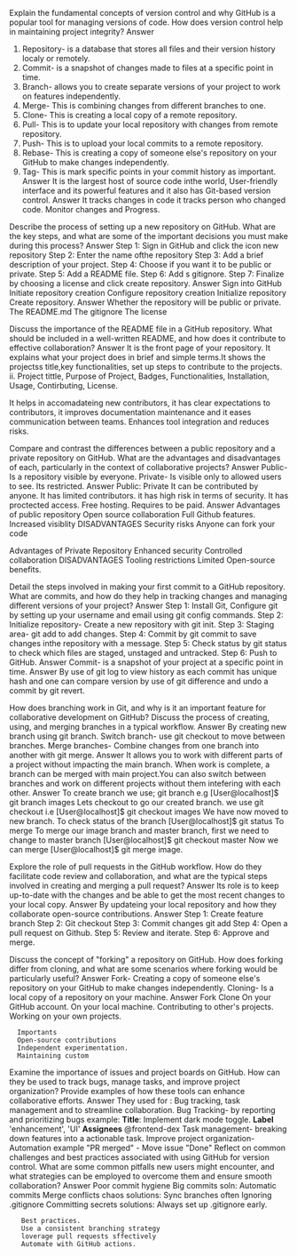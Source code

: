 Explain the fundamental concepts of version control and why GitHub is a popular tool for managing versions of code. How does version control help in maintaining project integrity?
Answer
1. Repository- is a database that stores all files and their version history localy or remotely.
2. Commit- is a snapshot of changes made to files at a specific point in time.
3. Branch- allows you to create separate versions of your project to work on features independently.
4. Merge- This is combining changes from different branches to one.
5. Clone- This is creating a local copy of a remote repository.
6. Pull- This is to update your local repository with changes from remote repository.
7. Push- This is to upload your local commits to a remote repository.
8. Rebase- This is creating a copy of someone else's repository on your GitHub to make changes independently.
9. Tag- This is mark specific points in your commit history as important.
    Answer
   It is the largest host of source code inthe world, User-friendly interface and its powerful features and it also has Git-based version control.
   Answer
   It tracks changes in code
   it tracks person who changed code.
   Monitor changes and Progress.

Describe the process of setting up a new repository on GitHub. What are the key steps, and what are some of the important decisions you must make during this process?
  Answer
  Step 1: Sign in GitHub and click the icon new repository
  Step 2: Enter the name ofthe repository
  Step 3: Add a brief description of your project.
  Step 4: Choose if you want it to be public or private.
  Step 5: Add a README file.
  Step 6: Add s gitignore.
  Step 7: Finalize by choosing a license and click create repository.
   Answer
   Sign into GitHub
   Initiate repository creation
   Configure repository creation
   Initialize repository
   Create repository.
     Answer
   Whether the repository will be public or private.
   The README.md
   The gitignore
   The license

Discuss the importance of the README file in a GitHub repository. What should be included in a well-written README, and how does it contribute to effective collaboration?
    Answer
  It is the front page of your repository. It explains what your project does in brief and simple terms.It shows the 
    projectss title,key functionalities, set up steps to contribute to the projects.
  ii. Project tittle, Purpose of Project, Badges, Functionalities, Installation, Usage, Contirbuting, License.

  It helps in accomadateing new contributors, it has clear expectations to contributors, it improves documentation 
     maintenance and it eases communication between teams. Enhances tool integration and reduces risks.

Compare and contrast the differences between a public repository and a private repository on GitHub. What are the advantages and disadvantages of each, particularly in the context of collaborative projects?
    Answer 
  Public- Is a repository visible by everyone.
  Private- Is visible only to allowed users to see. Its restricted.
  Answer
  Public:                                                            Private
         It can be contributed by anyone.                           It  has limited contributors.
         it has high risk in terms of security.                     It has proctected access.
         Free hosting.                                              Requires to be paid.
   Answer
   Advantages of public repository
   Open source collaboration
   Full Github features.
   Increased visiblity
   DISADVANTAGES
   Security risks
   Anyone can fork your code

   Advantages of Private Repository
   Enhanced security
   Controlled collaboration
   DISADVANTAGES
   Tooling restrictions
   Limited Open-source benefits.
   
Detail the steps involved in making your first commit to a GitHub repository. What are commits, and how do they help in tracking changes and managing different versions of your project?
     Answer
     Step 1: Install Git, Configure git by setting up your username and email using git config commands.
     Step 2: Initialize repository- Create a new repository with git init.
     Step 3: Staging area- git add to add changes.
     Step 4: Commit by git commit to save changes inthe repository with a message.
     Step 5: Check status by git status to check which files are staged, unstaged and untracked.
     Step 6: Push to GitHub.
      Answer
     Commit- is a snapshot of your project at a specific point in time.
      Answer
     By use of git log to view history as each commit has unique hash and one can compare version by use of git difference 
     and undo a commit by git revert.

How does branching work in Git, and why is it an important feature for collaborative development on GitHub? Discuss the process of creating, using, and merging branches in a typical workflow.
        Answer
      By creating new branch using git branch.
      Switch branch- use git checkout to move between branches.
      Merge branches- Combine changes from one branch into another with git merge.
        Answer
      It allows you to work with different parts of a project without impacting the main branch. When work is complete, a 
      branch can be merged with main project.You can also switch between branches and work on different projects without 
      them intefering with each other.
        Answer
      To create branch we use; git branch e.g [User@localhost]$ git branch images
      Lets checkout to go our created branch. we use git checkout i.e [User@localhost]$ git checkout images
      We have now moved to new branch.
      To check status of the branch [User@localhost]$ git status
      To merge
             To merge our image branch and master branch, first we need to change to master branch
             [User@localhost]$ git checkout master
             Now we can merge [User@localhost]$ git merge image.

Explore the role of pull requests in the GitHub workflow. How do they facilitate code review and collaboration, and what are the typical steps involved in creating and merging a pull request?
      Answer
   Its role is to keep up-to-date with the changes and be able to get the most recent changes to your local copy.
     Answer
   By updateing your local repository and how they collaborate open-source contributions.
      Answer
  Step 1: Create feature branch
  Step 2: Git checkout
  Step 3: Commit changes git add
  Step 4: Open a pull request on Github.
  Step 5: Review and iterate.
  Step 6: Approve and merge.

Discuss the concept of "forking" a repository on GitHub. How does forking differ from cloning, and what are some scenarios where forking would be particularly useful?
         Answer
      Fork- Creating a copy of someone else's repository on your GitHub to make changes independently.
      Cloning- Is a local copy of a repository on your machine.
       Answer
      Fork                                                            Clone
      On your GitHub account.                          On your local machine.
      Contributing to other's projects.                Working on your own projects.

      Importants
      Open-source contributions
      Independent experimentation.
      Maintaining custom 

Examine the importance of issues and project boards on GitHub. How can they be used to track bugs, manage tasks, and improve project organization? Provide examples of how these tools can enhance collaborative efforts.
        Answer
    They used for : Bug tracking, task management and to streamline collaboration.
    Bug Tracking- by reporting and prioritizing bugs
                 example: **Title**: Implement dark mode toggle.
                           **Label** 'enhancement', 'UI'
                           **Assignees** @frontend-dex
      Task management- breaking down features into a actionable task.
      Improve project organization- Automation example "PR merged" - Move issue "Done"
Reflect on common challenges and best practices associated with using GitHub for version control. What are some common pitfalls new users might encounter, and what strategies can be employed to overcome them and ensure smooth collaboration?
            Answer
      Poor commit hygiene
        Big commits 
        soln: Automatic commits
      Merge conflicts chaos
        solutions: 
                Sync branches often
      Ignoring .gitignore
               Committing secrets
              solutions: 
                        Always set up .gitignore early.

       Best practices.
       Use a consistent branching strategy
       loverage pull requests sffectively
       Automate with GitHub actions.
